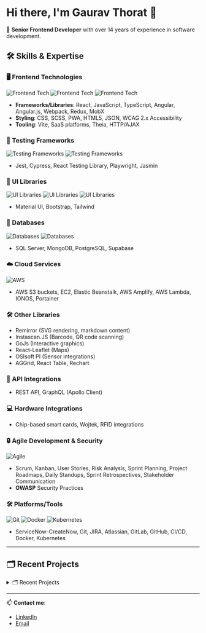# Hi there, I'm Gaurav Thorat 👋

🚀 **Senior Frontend Developer** with over 14 years of experience in software development.

## 🛠 Skills & Expertise

### 🖥️ Frontend Technologies
![Frontend Tech](https://img.shields.io/badge/Frontend-React-informational?style=flat&logo=react&logoColor=white&color=61DAFB)
![Frontend Tech](https://img.shields.io/badge/Frontend-JavaScript-informational?style=flat&logo=javascript&logoColor=white&color=F7DF1E)
![Frontend Tech](https://img.shields.io/badge/Frontend-TypeScript-informational?style=flat&logo=typescript&logoColor=white&color=3178C6)

- **Frameworks/Libraries**: React, JavaScript, TypeScript, Angular, Angular.js, Webpack, Redux, MobX
- **Styling**: CSS, SCSS, PWA, HTML5, JSON, WCAG 2.x Accessibility
- **Tooling**: Vite, SaaS platforms, Theia, HTTP/AJAX

### 🧪 Testing Frameworks
![Testing Frameworks](https://img.shields.io/badge/Testing-Jest-informational?style=flat&logo=jest&logoColor=white&color=C21325)
![Testing Frameworks](https://img.shields.io/badge/Testing-Cypress-informational?style=flat&logo=cypress&logoColor=white&color=17202C)

- Jest, Cypress, React Testing Library, Playwright, Jasmin

### 🎨 UI Libraries
![UI Libraries](https://img.shields.io/badge/UI-Bootstrap-informational?style=flat&logo=bootstrap&logoColor=white&color=7952B3)
![UI Libraries](https://img.shields.io/badge/UI-TailwindCSS-informational?style=flat&logo=tailwindcss&logoColor=white&color=38B2AC)
![UI Libraries](https://img.shields.io/badge/UI-MaterialUI-informational?style=flat&logo=mui&logoColor=white&color=007FFF)

- Material UI, Bootstrap, Tailwind

### 💾 Databases
![Databases](https://img.shields.io/badge/Database-SQL_Server-informational?style=flat&logo=microsoft-sql-server&logoColor=white&color=CC2927)
![Databases](https://img.shields.io/badge/Database-PostgreSQL-informational?style=flat&logo=postgresql&logoColor=white&color=4169E1)

- SQL Server, MongoDB, PostgreSQL, Supabase

### ☁️ Cloud Services
![AWS](https://img.shields.io/badge/Cloud-AWS-informational?style=flat&logo=amazon-aws&logoColor=white&color=232F3E)

- AWS S3 buckets, EC2, Elastic Beanstalk, AWS Amplify, AWS Lambda, IONOS, Portainer

### 🛠️ Other Libraries
- Remirror (SVG rendering, markdown content)
- Instascan.JS (Barcode, QR code scanning)
- GoJs (Interactive graphics)
- React-Leaflet (Maps)
- OSIsoft PI (Sensor integrations)
- AGGrid, React Table, Rechart

### 🔗 API Integrations
- REST API, GraphQL (Apollo Client)

### 💻 Hardware Integrations
- Chip-based smart cards, Wojtek, RFID integrations

### 🔒 Agile Development & Security
![Agile](https://img.shields.io/badge/Agile-Scrum-informational?style=flat&logo=agile&logoColor=white&color=42B029)

- Scrum, Kanban, User Stories, Risk Analysis, Sprint Planning, Project Roadmaps, Daily Standups, Sprint Retrospectives, Stakeholder Communication
- **OWASP** Security Practices

### 🛠 Platforms/Tools
![Git](https://img.shields.io/badge/Tools-Git-informational?style=flat&logo=git&logoColor=white&color=F05032)
![Docker](https://img.shields.io/badge/Tools-Docker-informational?style=flat&logo=docker&logoColor=white&color=2496ED)
![Kubernetes](https://img.shields.io/badge/Tools-Kubernetes-informational?style=flat&logo=kubernetes&logoColor=white&color=326CE5)

- ServiceNow-CreateNow, Git, JIRA, Atlassian, GitLab, GitHub, CI/CD, Docker, Kubernetes

---

## 🗂️ Recent Projects
<details>
<summary>🗂️ Recent Projects</summary>


## 1. CSOX
- **Description**: A performance-optimized ReactJS application built with Theia and Material UI, featuring AGGrid for enhanced user experience. The project includes automated deployment processes using CI/CD pipelines on GitLab and is hosted on AWS.
- **Technologies**: 
  - ReactJS
  - Theia
  - Material UI
  - AGGrid
  - React Testing Library
  - GitLab CI/CD
  - AWS

---

## 2. Justtrack Application
- **Description**: A feature-rich application using ReactJS, React Table, Tanstack Query, and Redux to enhance overall functionality and UI. It incorporates Cypress for E2E testing, improving product reliability and stability.
- **Technologies**: 
  - ReactJS
  - React Table
  - Tanstack Query
  - Redux
  - Material UI
  - Rechart
  - Cypress

---

## 3. Finacle
- **Description**: A comprehensive banking solution integrating Finacle with React for dynamic user interfaces and Polymer for web component development, enhancing modularity and reusability.
- **Technologies**: 
  - ReactJS
  - Polymer
  - MongoDB
  - Redux
  - Material UI
  - React Table

---

## 4. ATS Core Frontend
- **Description**: A frontend application built with Angular 6 using CLI and Angular Material. It includes login, routing, localization, and other components, providing a robust UI framework.
- **Technologies**: 
  - Angular 6 with CLI
  - Angular Material

---

## 5. Timber Preserve Management
- **Description**: A comprehensive timber management application with features such as production scheduling, treatment cycles, volume calculations, and export capabilities to Excel and PDF using the WKHTMLTOPDF library.
- **Technologies**: 
  - Sencha Architect 4.2
  - Ext JS 6.5.2
  - AngularJS
  - WCF
  - SQL Server 2014

---

## 6. Tricore - Grand Rapid Reports
- **Description**: A reporting system designed to generate various reports, including receiving, batch, and pre-batch reports, using SSRS and SQL Server 2014 for efficient data handling and reporting.
- **Technologies**: 
  - SSRS
  - SQL Server 2014

---

## 7. Gas Management System (GMS)
- **Description**: A gas management system developed using ASP.NET MVC and other related technologies, featuring volume loading, nominations, allocations, and report generation capabilities.
- **Technologies**: 
  - ASP.NET MVC
  - C#.NET
  - VB6.0
  - ASP.NET
  - WCF
  - Bootstrap
  - Crystal Reports
  - jQuery
  - JavaScript
  - SharePoint
  - SQL Server

---

## 8. Brewery Process Management
- **Description**: A process management system developed using Angular 4, featuring comprehensive management of materials, equipment, and packaging processes.
- **Technologies**: 
  - Angular 4
  - Web API
  - Bootstrap
  - jQuery
  - TypeScript
  - HTML5

---

## 9. QR Code Scanner Web App
- **Description**: A web-based QR code scanner app that uses Instascan JavaScript library and WebRTC to allow users to scan QR codes and retrieve relevant documents.
- **Technologies**: 
  - Bootstrap
  - HTML5
  - Instascan JavaScript library for QR Code
  - WebRTC

---

## 10. OPARM (Organizational Projects Asset Retention and Management)
- **Description**: A system designed for project asset retention and management, incorporating features such as skill matrix management and domain exposure tracking.
- **Technologies**: 
  - ASP.NET MVC 4
  - Web API
  - SQL Server
  - C#.NET
  - jQuery
  - Bootstrap
  - HTML5

---

## 11. Next Gen Portal
- **Description**: A next-gen portal featuring library creation, user management, topic management, and more, developed using ASP.NET MVC and Entity Framework.
- **Technologies**: 
  - ASP.NET MVC
  - Entity Framework
  - WCF
  - LINQ
  - HTML5
  - Bootstrap
  - SQL Server

---

## 12. Power Transmission Project
- **Description**: A power transmission project developed using C#.NET and ASP.NET MVC, involving data collection from various locations and centralized storage on the server.
- **Technologies**: 
  - C#.NET
  - LINQ
  - Entity Framework
  - SQL Server 2008 R2
  - ASP.NET MVC
  - WCF
  - jQuery

---

## 13. Business Mobile App
- **Description**: A mobile app built with ASP.NET and C#.NET, featuring data fetching from the database and notifications for both Android and iOS platforms.
- **Technologies**: 
  - ASP.NET
  - C#.NET
  - JSON
  - SQL Server 2008
  - Web Services

---

## 14. iOS Mobile App with Admin
- **Description**: A comprehensive iOS mobile application featuring an admin section, built using ASP.NET, C#.NET, and SQL Server.
- **Technologies**: 
  - ASP.NET
  - C#.NET
  - jQuery
  - SQL Server 2008
  - Web Services

---

## 15. Transport Application - Snylsis
- **Description**: A transport management application featuring shipment, vehicle, driver, and customer management, developed with ASP.NET MVC.
- **Technologies**: 
  - ASP.NET MVC
  - SQL Server 2014
  - jQuery
  - Bootstrap
  - HTML5

---

## 16. San Joaquin Valley (SJV) App Upgrade
- **Description**: A project upgrading applications from .NET 3.5/2.0 to .NET 4.5, with pre- and post-migration SAST scanning for vulnerability checks.
- **Technologies**: 
  - ASP.NET
  - C#.NET
  - VB.NET
  - IIS Server
  - VS 2012
  - Crystal Reports
  - HP Fortify (SAST Scan Tool)

---

## 17. Project Management System (PMS)
- **Description**: A project management system developed to manage project assignments, track progress, and generate reports using ASP.NET and C#.NET.
- **Technologies**: 
  - VS2010
  - ASP.NET
  - C#.NET
  - SQL Server 2008
  - jQuery
  - JavaScript
  - CSS

---

## 18. Customer Relationship Management (CRM)
- **Description**: A CRM system designed to manage customer interactions and sales processes, built using ASP.NET and C#.NET.
- **Technologies**: 
  - VS2010
  - ASP.NET
  - C#.NET
  - SQL Server 2008
  - jQuery
  - JavaScript
  - CSS

---

## 19. Pathology System
- **Description**: A pathology system featuring report management and data retrieval using smartcard readers, developed with VB.NET and SQL Server.
- **Technologies**: 
  - VB.NET
  - SQL Server 2008
  - MS Access
  - SCOSTA File System
  - RDLC / Crystal Reports
  - Smartcards

---

## 20. File Tracking System
- **Description**: A file tracking system utilizing RFID tags and handheld readers, developed with C#.NET and SQL Server.
- **Technologies**: 
  - C#.NET
  - SQL Server 2008
  - RFID Tags
  - Windows-CE
  - Sirit Infinity UHF Reader Antenna

---

## 21. Bicycle Kitting Management
- **Description**: A smartcard-based system developed to manage bicycle manufacturing processes and supervisor authentication using NFC multi-smartcards.
- **Technologies**: 
  - C#.NET
  - SQL Server 2008
  - NFC Multi Smartcard
  - RFID Tags
</details>

---

📫 **Contact me**:

- [LinkedIn](https://linkedin.com/in/gauravthorath)  
- [Email](mailto:gauravjobs25@gmail.com)


